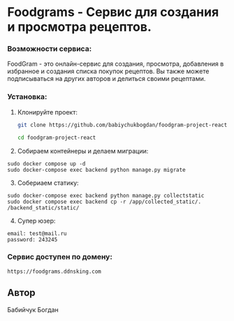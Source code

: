 # Foodgrams - Cервис для создания и просмотра рецептов.

### Возможности сервиса:
FoodGram - это онлайн-сервис для создания, просмотра, добавления в избранное и создания списка покупок рецептов.
Вы также можете подписываться на других авторов и делиться своими рецептами.

### Установка:
1. Клонируйте проект:
    ```bash
    git clone https://github.com/babiychukbogdan/foodgram-project-react.git
    ```
    ```bash
    cd foodgram-project-react
    ```
2. Собираем контейнеры и делаем миграции:
```
sudo docker compose up -d
sudo docker-compose exec backend python manage.py migrate
```
3. Cобериаем статику:
```
sudo docker-compose exec backend python manage.py collectstatic
sudo docker compose exec backend cp -r /app/collected_static/. /backend_static/static/
```
4. Супер юзер:
```
email: test@mail.ru
password: 243245
```
### Сервис доступен по домену:
```
https://foodgrams.ddnsking.com
```

## Автор
Бабийчук Богдан
